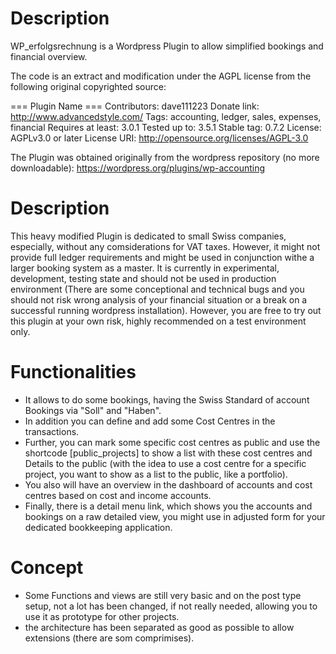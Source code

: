 # Description

WP_erfolgsrechnung is a Wordpress Plugin to allow simplified bookings and financial overview.

The code is an extract and modification under the AGPL license from the following original copyrighted source:

=== Plugin Name ===
Contributors: dave111223
Donate link: http://www.advancedstyle.com/
Tags: accounting, ledger, sales, expenses, financial
Requires at least: 3.0.1
Tested up to: 3.5.1
Stable tag: 0.7.2
License: AGPLv3.0 or later
License URI: http://opensource.org/licenses/AGPL-3.0

The Plugin was obtained originally from the wordpress repository (no more downloadable): https://wordpress.org/plugins/wp-accounting

# Description

This heavy modified Plugin is dedicated to small Swiss companies, especially, without any comsiderations for VAT taxes. However, it might not provide full ledger requirements and might be used in conjunction withe a larger booking system as a master. 
It is currently in experimental, development, testing state and should not be used in production environment 
(There are some conceptional and technical bugs and you should not risk wrong analysis of your financial situation or a break on a successful running wordpress installation).
However, you are free to try out this plugin at your own risk, highly recommended on a test environment only.

# Functionalities

- It allows to do some bookings, having the Swiss Standard of account Bookings via "Soll" and "Haben". 
- In addition you can define and add some Cost Centres in the transactions. 
- Further, you can mark some specific cost centres as public and use the shortcode [public_projects] to show a list with these cost centres and Details to the public (with the idea to use a cost centre for a specific project, you want to show as a list to the public, like a portfolio).
- You also  will have an overview in the dashboard of accounts and cost centres based on cost and income accounts.
- Finally, there is a detail menu link, which shows you the accounts and bookings on a raw detailed view, you might use in adjusted form for your dedicated bookkeeping application.

# Concept
  
- Some Functions and views are still very basic and on the post type setup, not a lot has been changed, if not really needed, allowing you to use it as prototype for other projects.
- the architecture has been separated as good as possible to allow extensions (there are som comprimises).




